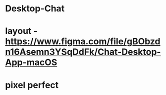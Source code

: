 # Desktop-Chat
# layout - https://www.figma.com/file/gBObzdn16Asemn3YSqDdFk/Chat-Desktop-App-macOS
# pixel perfect

